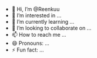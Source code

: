 - 👋 Hi, I’m @Reenkuu
- 👀 I’m interested in ...
- 🌱 I’m currently learning ...
- 💞️ I’m looking to collaborate on ...
- 📫 How to reach me ...
- 😄 Pronouns: ...
- ⚡ Fun fact: ...

<!---
Reenkuu/Reenkuu is a ✨ special ✨ repository because its `README.md` (this file) appears on your GitHub profile.
You can click the Preview link to take a look at your changes.
--->
